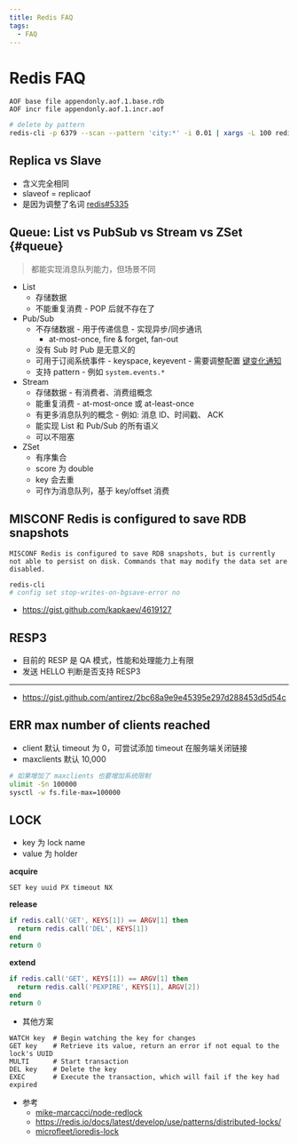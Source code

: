```yaml
---
title: Redis FAQ
tags:
  - FAQ
---
```


# Redis FAQ

```
AOF base file appendonly.aof.1.base.rdb
AOF incr file appendonly.aof.1.incr.aof
```

```bash
# delete by pattern
redis-cli -p 6379 --scan --pattern 'city:*' -i 0.01 | xargs -L 100 redis-cli -p 6379 unlink
```

## Replica vs Slave

- 含义完全相同
- slaveof = replicaof
- 是因为调整了名词 [redis#5335](https://github.com/redis/redis/issues/5335)

## Queue: List vs PubSub vs Stream vs ZSet {#queue}

> 都能实现消息队列能力，但场景不同

- List
  - 存储数据
  - 不能重复消费 - POP 后就不存在了
- Pub/Sub
  - 不存储数据 - 用于传递信息 - 实现异步/同步通讯
    - at-most-once, fire & forget, fan-out
  - 没有 Sub 时 Pub 是无意义的
  - 可用于订阅系统事件 - keyspace, keyevent - 需要调整配置 [键变化通知](./redis.md#键变化通知)
  - 支持 pattern - 例如 `system.events.*`
- Stream
  - 存储数据 - 有消费者、消费组概念
  - 能重复消费 - at-most-once 或 at-least-once
  - 有更多消息队列的概念 - 例如: 消息 ID、时间戳、 ACK
  - 能实现 List 和 Pub/Sub 的所有语义
  - 可以不阻塞
- ZSet
  - 有序集合
  - score 为 double
  - key 会去重
  - 可作为消息队列，基于 key/offset 消费

## MISCONF Redis is configured to save RDB snapshots

```
MISCONF Redis is configured to save RDB snapshots, but is currently not able to persist on disk. Commands that may modify the data set are disabled.
```

```bash
redis-cli
# config set stop-writes-on-bgsave-error no
```

- https://gist.github.com/kapkaev/4619127

## RESP3

- 目前的 RESP 是 QA 模式，性能和处理能力上有限
- 发送 HELLO 判断是否支持 RESP3

---

- https://gist.github.com/antirez/2bc68a9e9e45395e297d288453d5d54c

## ERR max number of clients reached

- client 默认 timeout 为 0，可尝试添加 timeout 在服务端关闭链接
- maxclients 默认 10,000

```bash
# 如果增加了 maxclients 也要增加系统限制
ulimit -Sn 100000
sysctl -w fs.file-max=100000
```

## LOCK

- key 为 lock name
- value 为 holder

**acquire**

```
SET key uuid PX timeout NX
```

**release**

```lua
if redis.call('GET', KEYS[1]) == ARGV[1] then
  return redis.call('DEL', KEYS[1])
end
return 0
```

**extend**

```lua
if redis.call('GET', KEYS[1]) == ARGV[1] then
  return redis.call('PEXPIRE', KEYS[1], ARGV[2])
end
return 0
```

- 其他方案

```
WATCH key  # Begin watching the key for changes
GET key    # Retrieve its value, return an error if not equal to the lock's UUID
MULTI      # Start transaction
DEL key    # Delete the key
EXEC       # Execute the transaction, which will fail if the key had expired
```

- 参考
  - [mike-marcacci/node-redlock](https://github.com/mike-marcacci/node-redlock)
  - https://redis.io/docs/latest/develop/use/patterns/distributed-locks/
  - [microfleet/ioredis-lock](https://github.com/microfleet/ioredis-lock)
